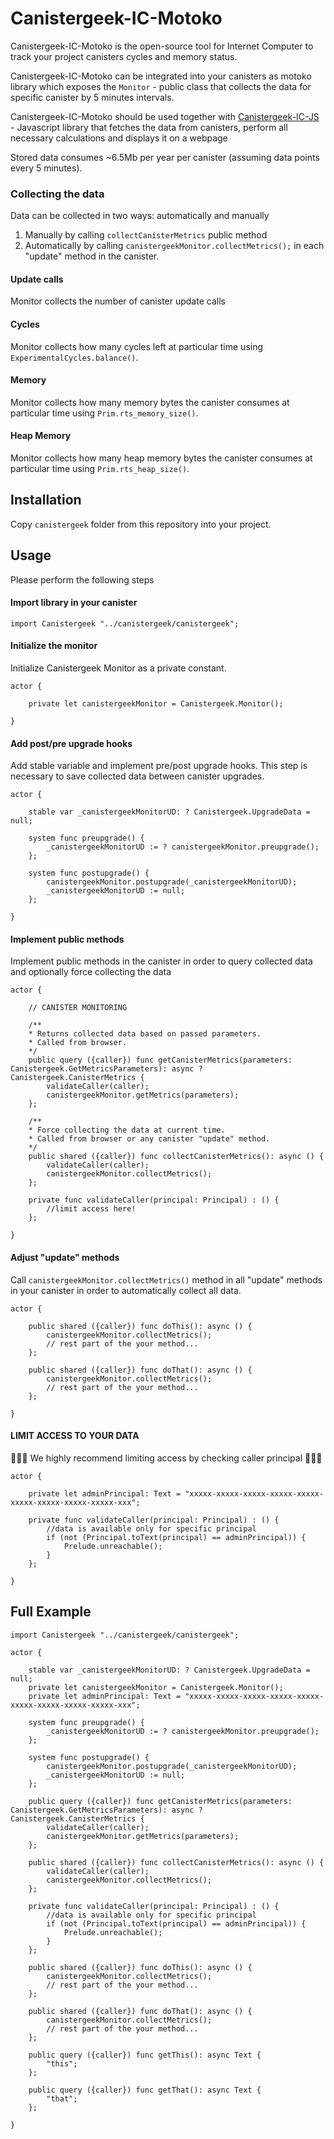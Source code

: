 # Canistergeek-IC-Motoko

Canistergeek-IC-Motoko is the open-source tool for Internet Computer to track your project canisters cycles and memory status.

Canistergeek-IC-Motoko can be integrated into your canisters as motoko library which exposes the `Monitor` - public class that collects the data for specific canister by 5 minutes intervals.

Canistergeek-IC-Motoko should be used together with [Canistergeek-IC-JS](https://github.com/usergeek/canistergeek-ic-js) - Javascript library that fetches the data from canisters, perform all necessary calculations and displays it on a webpage 

Stored data consumes ~6.5Mb per year per canister (assuming data points every 5 minutes).

### Collecting the data

Data can be collected in two ways: automatically and manually

1. Manually by calling `collectCanisterMetrics` public method
2. Automatically by calling `canistergeekMonitor.collectMetrics();` in each "update" method in the canister.

#### Update calls

Monitor collects the number of canister update calls

#### Cycles

Monitor collects how many cycles left at particular time using `ExperimentalCycles.balance()`.

#### Memory

Monitor collects how many memory bytes the canister consumes at particular time using `Prim.rts_memory_size()`.

#### Heap Memory

Monitor collects how many heap memory bytes the canister consumes at particular time using `Prim.rts_heap_size()`.


## Installation

Copy `canistergeek` folder from this repository into your project.

## Usage

Please perform the following steps

#### Import library in your canister

```motoko
import Canistergeek "../canistergeek/canistergeek";
```

#### Initialize the monitor

Initialize Canistergeek Monitor as a private constant.

```motoko
actor {

    private let canistergeekMonitor = Canistergeek.Monitor();

}
```

#### Add post/pre upgrade hooks

Add stable variable and implement pre/post upgrade hooks.
This step is necessary to save collected data between canister upgrades.

```motoko
actor {
    
    stable var _canistergeekMonitorUD: ? Canistergeek.UpgradeData = null;
    
    system func preupgrade() {
        _canistergeekMonitorUD := ? canistergeekMonitor.preupgrade();
    };

    system func postupgrade() { 
        canistergeekMonitor.postupgrade(_canistergeekMonitorUD);
        _canistergeekMonitorUD := null;
    };
    
}
```

#### Implement public methods

Implement public methods in the canister in order to query collected data and optionally force collecting the data

```motoko
actor {
    
    // CANISTER MONITORING

    /**
    * Returns collected data based on passed parameters.
    * Called from browser.
    */
    public query ({caller}) func getCanisterMetrics(parameters: Canistergeek.GetMetricsParameters): async ?Canistergeek.CanisterMetrics {
        validateCaller(caller);
        canistergeekMonitor.getMetrics(parameters);
    };

    /**
    * Force collecting the data at current time.
    * Called from browser or any canister "update" method.
    */
    public shared ({caller}) func collectCanisterMetrics(): async () {
        validateCaller(caller);
        canistergeekMonitor.collectMetrics();
    };
    
    private func validateCaller(principal: Principal) : () {
        //limit access here!
    };
    
}
```

#### Adjust "update" methods

Call `canistergeekMonitor.collectMetrics()` method in all "update" methods in your canister in order to automatically collect all data.

```motoko
actor {
    
    public shared ({caller}) func doThis(): async () {
        canistergeekMonitor.collectMetrics();
        // rest part of the your method...
    };
    
    public shared ({caller}) func doThat(): async () {
        canistergeekMonitor.collectMetrics();
        // rest part of the your method...
    };
    
}
```

#### LIMIT ACCESS TO YOUR DATA

🔴🔴🔴 We highly recommend limiting access by checking caller principal 🔴🔴🔴


```motoko
actor {

    private let adminPrincipal: Text = "xxxxx-xxxxx-xxxxx-xxxxx-xxxxx-xxxxx-xxxxx-xxxxx-xxxxx-xxx";
    
    private func validateCaller(principal: Principal) : () {
        //data is available only for specific principal
        if (not (Principal.toText(principal) == adminPrincipal)) {
            Prelude.unreachable();
        }
    };
    
}
```

## Full Example

```motoko
import Canistergeek "../canistergeek/canistergeek";

actor {

    stable var _canistergeekMonitorUD: ? Canistergeek.UpgradeData = null;
    private let canistergeekMonitor = Canistergeek.Monitor();
    private let adminPrincipal: Text = "xxxxx-xxxxx-xxxxx-xxxxx-xxxxx-xxxxx-xxxxx-xxxxx-xxxxx-xxx";
    
    system func preupgrade() {
        _canistergeekMonitorUD := ? canistergeekMonitor.preupgrade();
    };

    system func postupgrade() { 
        canistergeekMonitor.postupgrade(_canistergeekMonitorUD);
        _canistergeekMonitorUD := null;
    };
    
    public query ({caller}) func getCanisterMetrics(parameters: Canistergeek.GetMetricsParameters): async ?Canistergeek.CanisterMetrics {
        validateCaller(caller);
        canistergeekMonitor.getMetrics(parameters);
    };

    public shared ({caller}) func collectCanisterMetrics(): async () {
        validateCaller(caller);
        canistergeekMonitor.collectMetrics();
    };
    
    private func validateCaller(principal: Principal) : () {
        //data is available only for specific principal
        if (not (Principal.toText(principal) == adminPrincipal)) {
            Prelude.unreachable();
        }
    };
    
    public shared ({caller}) func doThis(): async () {
        canistergeekMonitor.collectMetrics();
        // rest part of the your method...
    };
    
    public shared ({caller}) func doThat(): async () {
        canistergeekMonitor.collectMetrics();
        // rest part of the your method...
    };
    
    public query ({caller}) func getThis(): async Text {
        "this";
    };
    
    public query ({caller}) func getThat(): async Text {
        "that";
    };
    
}
```